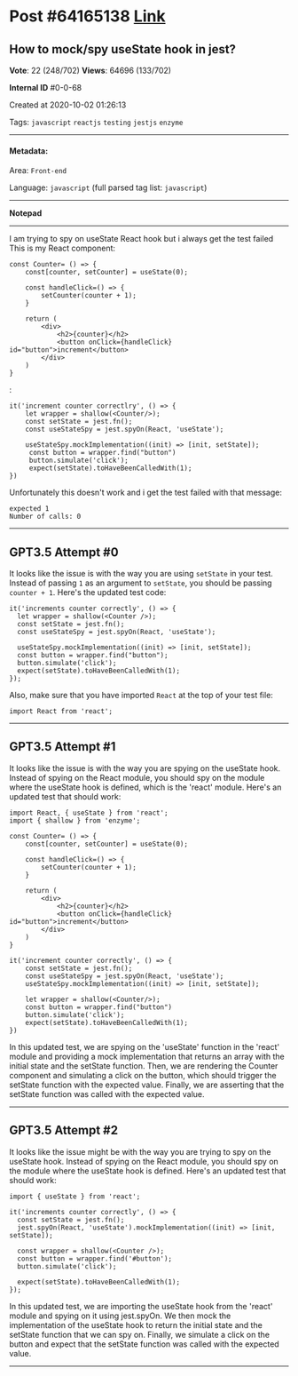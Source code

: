 
# Post \#64165138 [Link](https://stackoverflow.com/questions/64165138/)

## How to mock/spy useState hook in jest?

**Vote**: 22 (248/702) **Views**: 64696 (133/702) 

**Internal ID** \#0-0-68

Created at 2020-10-02 01:26:13

Tags: `javascript` `reactjs` `testing` `jestjs` `enzyme`

----------

#### Metadata:

Area: `Front-end`

Language: `javascript` (full parsed tag list: `javascript`)

----------

**Notepad**


----------

I am trying to spy on useState React hook but i always get the test failed
This is my React component:
```
const Counter= () => {
    const[counter, setCounter] = useState(0);

    const handleClick=() => {
        setCounter(counter + 1);
    }

    return (
        <div>
            <h2>{counter}</h2>
            <button onClick={handleClick} id="button">increment</button>
        </div>
    )
}
```

:
```
it('increment counter correctlry', () => {
    let wrapper = shallow(<Counter/>);
    const setState = jest.fn();
    const useStateSpy = jest.spyOn(React, 'useState');

    useStateSpy.mockImplementation((init) => [init, setState]);
     const button = wrapper.find("button")
     button.simulate('click');
     expect(setState).toHaveBeenCalledWith(1);
})
```

Unfortunately this doesn't work and i get the test failed with that message:
```
expected 1
Number of calls: 0
```



----------
        
## GPT3.5 Attempt \#0

It looks like the issue is with the way you are using `setState` in your test. Instead of passing `1` as an argument to `setState`, you should be passing `counter + 1`. Here's the updated test code:

```
it('increments counter correctly', () => {
  let wrapper = shallow(<Counter />);
  const setState = jest.fn();
  const useStateSpy = jest.spyOn(React, 'useState');

  useStateSpy.mockImplementation((init) => [init, setState]);
  const button = wrapper.find("button");
  button.simulate('click');
  expect(setState).toHaveBeenCalledWith(1);
});
```

Also, make sure that you have imported `React` at the top of your test file:

```
import React from 'react';
```

--------

## GPT3.5 Attempt \#1

It looks like the issue is with the way you are spying on the useState hook. Instead of spying on the React module, you should spy on the module where the useState hook is defined, which is the 'react' module. Here's an updated test that should work:

```
import React, { useState } from 'react';
import { shallow } from 'enzyme';

const Counter= () => {
    const[counter, setCounter] = useState(0);

    const handleClick=() => {
        setCounter(counter + 1);
    }

    return (
        <div>
            <h2>{counter}</h2>
            <button onClick={handleClick} id="button">increment</button>
        </div>
    )
}

it('increment counter correctly', () => {
    const setState = jest.fn();
    const useStateSpy = jest.spyOn(React, 'useState');
    useStateSpy.mockImplementation((init) => [init, setState]);

    let wrapper = shallow(<Counter/>);
    const button = wrapper.find("button")
    button.simulate('click');
    expect(setState).toHaveBeenCalledWith(1);
})
```

In this updated test, we are spying on the 'useState' function in the 'react' module and providing a mock implementation that returns an array with the initial state and the setState function. Then, we are rendering the Counter component and simulating a click on the button, which should trigger the setState function with the expected value. Finally, we are asserting that the setState function was called with the expected value.

--------

## GPT3.5 Attempt \#2

It looks like the issue might be with the way you are trying to spy on the useState hook. Instead of spying on the React module, you should spy on the module where the useState hook is defined. Here's an updated test that should work:

```
import { useState } from 'react';

it('increments counter correctly', () => {
  const setState = jest.fn();
  jest.spyOn(React, 'useState').mockImplementation((init) => [init, setState]);

  const wrapper = shallow(<Counter />);
  const button = wrapper.find('#button');
  button.simulate('click');

  expect(setState).toHaveBeenCalledWith(1);
});
```

In this updated test, we are importing the useState hook from the 'react' module and spying on it using jest.spyOn. We then mock the implementation of the useState hook to return the initial state and the setState function that we can spy on. Finally, we simulate a click on the button and expect that the setState function was called with the expected value.

--------
